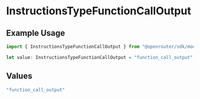 # InstructionsTypeFunctionCallOutput

## Example Usage

```typescript
import { InstructionsTypeFunctionCallOutput } from "@openrouter/sdk/models";

let value: InstructionsTypeFunctionCallOutput = "function_call_output";
```

## Values

```typescript
"function_call_output"
```